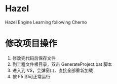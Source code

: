 # Hazel
Hazel Engine Learning following Cherno



# 修改项目操作

1. 修改完代码后保存文件
2. 到工程文件根目录，双击 GenerateProject.bat 脚本
3. 进入到 VS，会弹窗口，直接全部重新加载
4. 按 F5 即可正常运行